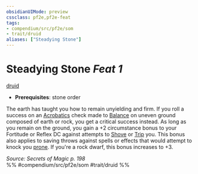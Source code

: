 ```yaml
---
obsidianUIMode: preview
cssclass: pf2e,pf2e-feat
tags:
- compendium/src/pf2e/som
- trait/druid
aliases: ["Steadying Stone"]
---
```

# Steadying Stone  *Feat 1*  
[druid](../../rules/traits/druid.md)  

- **Prerequisites**: stone order

The earth has taught you how to remain unyielding and firm. If you roll a success on an [Acrobatics](../skills.md#Acrobatics) check made to [Balance](../../rules/actions/balance.md) on uneven ground composed of earth or rock, you get a critical success instead. As long as you remain on the ground, you gain a +2 circumstance bonus to your Fortitude or Reflex DC against attempts to [Shove](../../rules/actions/shove.md) or [Trip](../../rules/actions/trip.md) you. This bonus also applies to saving throws against spells or effects that would attempt to knock you [prone](../../rules/conditions.md#Prone). If you're a rock dwarf, this bonus increases to +3.

*Source: Secrets of Magic p. 198*  
%% #compendium/src/pf2e/som #trait/druid %%